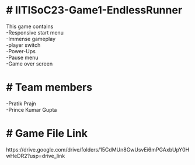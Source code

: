 <h1># IITISoC23-Game1-EndlessRunner</h1>
<div>This game contains</div>
<div>-Responsive start menu</div>
<div>-Immense gameplay</div>
<div>-player switch</div>
<div>-Power-Ups</div>
<div>-Pause menu</div>
<div>-Game over screen</div>
<h1># Team members</h1>

<div>-Pratik Prajn</div>
<div>-Prince Kumar Gupta</div>

<h1># Game File Link</h1>
https://drive.google.com/drive/folders/15CdMUn8GwUsvEi6mPGAxbUpY0HwHeDR2?usp=drive_link
